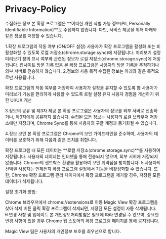 # Privacy-Policy
수집하는 정보
본 확장 프로그램은 **어떠한 개인 식별 가능 정보(PII, Personally Identifiable Information)**도 수집하지 않습니다.
다만, 서비스 제공을 위해 아래와 같은 정보를 저장할 수 있습니다.

1.확장 프로그램의 작동 여부 (ON/OFF 설정)
사용자가 확장 프로그램을 활성화 또는 비활성화할 수 있도록 로컬 저장소(chrome.storage.sync)에 저장됩니다.
미리보기 설정
미리보기 창의 표시 여부와 관련된 정보가 로컬 저장소(chrome.storage.sync)에 저장됩니다.
웹사이트 방문 기록 없음
본 확장 프로그램은 사용자의 방문 기록을 추적하거나 외부 서버로 전송하지 않습니다.
2.정보의 사용 목적
수집된 정보는 아래와 같은 목적으로만 사용됩니다.

확장 프로그램의 작동 여부를 저장하여 사용자가 설정을 유지할 수 있도록 함
사용자가 미리보기 기능을 편리하게 사용할 수 있도록 로컬 설정 유지
사용자 경험을 개선하기 위한 UI/UX 개선

3.정보의 공유 및 제3자 제공
본 확장 프로그램은 사용자의 정보를 외부 서버로 전송하거나, 제3자에게 공유하지 않습니다.
수집된 모든 정보는 사용자의 로컬 브라우저 저장소에만 저장되며, Chrome Sync를 통해 사용자의 구글 계정과 동기화될 수 있습니다.

4.정보 보안
본 확장 프로그램은 Chrome의 보안 가이드라인을 준수하며, 사용자의 데이터를 보호하기 위해 다음과 같은 조치를 취합니다.

확장 프로그램 내 모든 데이터는 **로컬 저장소(chrome.storage.sync)**를 사용하여 저장됩니다.
사용자의 데이터는 인터넷을 통해 전송되지 않으며, 외부 서버에 저장되지 않습니다.
Chrome의 샌드박스 환경을 활용하여 보안 취약점을 방지합니다.
5.사용자의 선택권
사용자는 언제든지 확장 프로그램 설정에서 기능을 비활성화할 수 있습니다.
또한, Chrome 확장 프로그램 관리 페이지에서 확장 프로그램을 제거할 경우, 저장된 모든 데이터가 삭제됩니다.

설정 초기화 방법:

Chrome 브라우저에서 chrome://extensions로 이동
Magic View 확장 프로그램을 찾아 삭제 버튼 클릭
확장 프로그램이 삭제되면, 저장된 모든 설정이 자동 삭제됩니다.
6.변경 사항 및 업데이트
본 개인정보처리방침은 필요에 따라 변경될 수 있으며, 중요한 변경 사항이 있을 경우 Chrome 웹 스토어의 확장 프로그램 페이지를 통해 공지됩니다.

Magic View 팀은 사용자의 개인정보 보호를 최우선으로 합니다.
